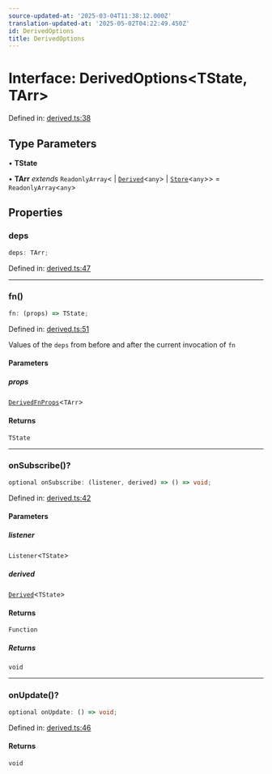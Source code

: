 ```yaml
---
source-updated-at: '2025-03-04T11:38:12.000Z'
translation-updated-at: '2025-05-02T04:22:49.450Z'
id: DerivedOptions
title: DerivedOptions
---
```


<!-- DO NOT EDIT: this page is autogenerated from the type comments -->

# Interface: DerivedOptions\<TState, TArr\>

Defined in: [derived.ts:38](https://github.com/TanStack/store/blob/main/packages/store/src/derived.ts#L38)

## Type Parameters

• **TState**

• **TArr** *extends* `ReadonlyArray`\<
  \| [`Derived`](../classes/derived.md)\<`any`\>
  \| [`Store`](../classes/store.md)\<`any`\>\> = `ReadonlyArray`\<`any`\>

## Properties

### deps

```ts
deps: TArr;
```

Defined in: [derived.ts:47](https://github.com/TanStack/store/blob/main/packages/store/src/derived.ts#L47)

***

### fn()

```ts
fn: (props) => TState;
```

Defined in: [derived.ts:51](https://github.com/TanStack/store/blob/main/packages/store/src/derived.ts#L51)

Values of the `deps` from before and after the current invocation of `fn`

#### Parameters

##### props

[`DerivedFnProps`](derivedfnprops.md)\<`TArr`\>

#### Returns

`TState`

***

### onSubscribe()?

```ts
optional onSubscribe: (listener, derived) => () => void;
```

Defined in: [derived.ts:42](https://github.com/TanStack/store/blob/main/packages/store/src/derived.ts#L42)

#### Parameters

##### listener

`Listener`\<`TState`\>

##### derived

[`Derived`](../classes/derived.md)\<`TState`\>

#### Returns

`Function`

##### Returns

`void`

***

### onUpdate()?

```ts
optional onUpdate: () => void;
```

Defined in: [derived.ts:46](https://github.com/TanStack/store/blob/main/packages/store/src/derived.ts#L46)

#### Returns

`void`
